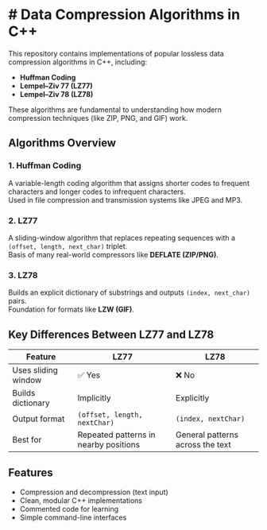 # # Data Compression Algorithms in C++

This repository contains implementations of popular lossless data compression algorithms in C++, including:

- **Huffman Coding**
- **Lempel–Ziv 77 (LZ77)**
- **Lempel–Ziv 78 (LZ78)**

These algorithms are fundamental to understanding how modern compression techniques (like ZIP, PNG, and GIF) work.

## Algorithms Overview

### 1. Huffman Coding
A variable-length coding algorithm that assigns shorter codes to frequent characters and longer codes to infrequent characters.  
Used in file compression and transmission systems like JPEG and MP3.

### 2. LZ77
A sliding-window algorithm that replaces repeating sequences with a `(offset, length, next_char)` triplet.  
Basis of many real-world compressors like **DEFLATE (ZIP/PNG)**.

### 3. LZ78
Builds an explicit dictionary of substrings and outputs `(index, next_char)` pairs.  
Foundation for formats like **LZW (GIF)**.

## Key Differences Between LZ77 and LZ78

| Feature                | **LZ77**                   | **LZ78**                   |
|------------------------|-----------------------------|-----------------------------|
| Uses sliding window    | ✅ Yes                     | ❌ No                      |
| Builds dictionary      | Implicitly                 | Explicitly                 |
| Output format          | `(offset, length, nextChar)` | `(index, nextChar)`        |
| Best for               | Repeated patterns in nearby positions | General patterns across the text |


## Features
- Compression and decompression (text input)
- Clean, modular C++ implementations
- Commented code for learning
- Simple command-line interfaces


